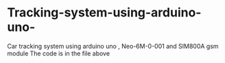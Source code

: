 # Tracking-system-using-arduino-uno-
Car tracking system using arduino uno , Neo-6M-0-001 and SIM800A gsm module 
The code is in the file above
